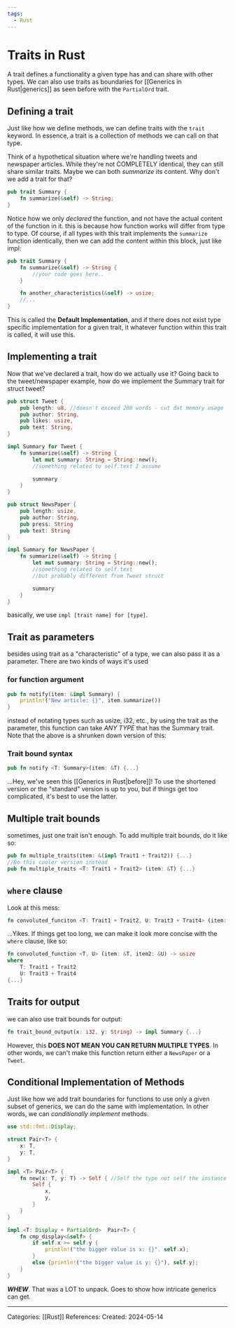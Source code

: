 ```yaml
---
tags:
  - Rust
---
```

# Traits in Rust
A trait defines a functionality a given type has and can share with other types. We can also use traits as boundaries for [[Generics in Rust|generics]] as seen before with the ```PartialOrd``` trait.

## Defining a trait
Just like how we define methods, we can define traits with the ```trait``` keyword. In essence, a trait is a collection of methods we can call on that type. 

Think of a hypothetical situation where we're handling tweets and newspaper articles. While they're not COMPLETELY identical, they can still share similar traits. Maybe we can both _summarize_ its content. Why don't we add a trait for that?
```rust
pub trait Summary {
	fn summarize(&self) -> String;
}
```

Notice how we only _declared_ the function, and not have the actual content of the function in it. this is because how function works will differ from type to type. Of course, if all types with this trait implements the ```summarize``` function identically, then we can add the content within this block, just like impl:

```rust
pub trait Summary {
	fn summarize(&self) -> String {
		//your code goes here..
	}

	fn another_characteristics(&self) -> usize;
	//...
}
```

This is called the **Default Implementation**, and if there does not exist type specific implementation for a given trait, it whatever function within this trait is called, it will use this.
## Implementing a trait
Now that we've declared a trait, how do we actually use it? Going back to the tweet/newspaper example, how do we implement the Summary trait for struct tweet?

```rust
pub struct Tweet {
	pub length: u8, //doesn't exceed 200 words - cut dat memory usage
	pub author: String,
	pub likes: usize,
	pub text: String,
}

impl Summary for Tweet {
	fn summarize(&self) -> String {
		let mut summary: String = String::new();
		//something related to self.text I assume

		sumnmary
	}
}

pub struct NewsPaper {
	pub length: usize,
	pub author: String,
	pub press: String
	pub text: String
}

impl Summary for NewsPaper {
	fn summarize(&self) -> String {
		let mut summary: String = String::new();
		//something related to self.text
		//but probably different from Tweet struct

		summary
	}
}
```

basically, we use ```impl [trait name] for [type]```. 

## Trait as parameters
besides using trait as a "characteristic" of a type, we can also pass it as a parameter. There are two kinds of ways it's used

### for function argument
```rust
pub fn notify(item: &impl Summary) {
	println!("New article: {}", item.summarize())
}
```

instead of notating types such as usize, i32, etc., by using the trait as the parameter, this function can take _ANY TYPE_ that has the Summary trait. Note that the above is a shrunken down version of this:

### Trait bound syntax
```rust
pub fn notify <T: Summary>(item: &T) {...}
```
...Hey, we've seen this [[Generics in Rust|before]]! To use the shortened version or the "standard" version is up to you, but if things get too complicated, it's best to use the latter. 

## Multiple trait bounds
sometimes, just one trait isn't enough. To add multiple trait bounds, do it like so:
```rust
pub fn multiple_traits(item: &(impl Trait1 + Trait2)) {...}
//Do this cooler version instead
pub fn multiple_traits <T: Trait1 + Trait2> (item: &T) {...}
```

## ```where``` clause
Look at this mess:
```rust
fn convoluted_funciton <T: Trait1 + Trait2, U: Trait3 + Trait4> (item: &T, item2: &U) -> usize {...}
```
...Yikes. If things get too long, we can make it look more concise with the ```where``` clause, like so:

```rust
fn convoluted_function <T, U> (item: &T, item2: &U) -> usize
where
	T: Trait1 + Trait2
	U: Trait3 + Trait4
{...}
```

## Traits for output
we can also use trait bounds for output:
```rust
fn trait_bound_output(x: i32, y: String) -> impl Summary {...}
```
However, this **DOES NOT MEAN YOU CAN RETURN MULTIPLE TYPES**. In other words, we can't make this function return either a ```NewsPaper``` or a ```Tweet```. 

## Conditional Implementation of Methods
Just like how we add trait boundaries for functions to use only a given subset of generics, we can do the same with implementation. In other words, we can _conditionally implement_ methods.

```rust
use std::fmt::Display;

struct Pair<T> {
	x: T,
	y: T,
}

impl <T> Pair<T> {
	fn new(x: T, y: T) -> Self { //Self the type not self the instance
		Self {
			x,
			y,
		}
	}
}

impl <T: Display + PartialOrd>  Pair<T> {
	fn cmp_display<&self> {
		if self.x >= self.y {
			println!("the bigger value is x: {}". self.x);
		}
		else {println!("the bigger value is y: {}"), self.y};
	}
}
```

_**WHEW**_. That was a LOT to unpack. Goes to show how intricate generics can get.

---
Categories: [[Rust]]
References:
Created: 2024-05-14
